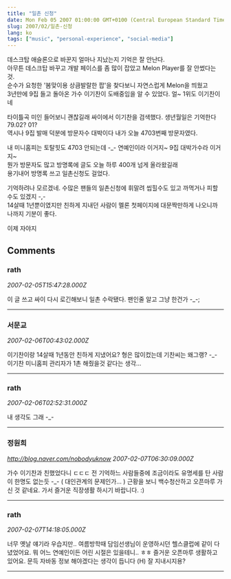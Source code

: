 ```yaml
---
title: "일촌 신청"
date: Mon Feb 05 2007 01:00:00 GMT+0100 (Central European Standard Time)
slug: 2007/02/일촌-신청
lang: ko
tags: ["music", "personal-experience", "social-media"]
---
```


데스크탑 애슬론으로 바꾼지 얼마나 지났는지 기억은 잘 안난다.  
아무튼 데스크탑 바꾸고 개발 페이스를 좀 많이 잡았고 Melon Player를 잘 안썼다는 것.  
순수가 요청한 '봄맞이용 상큼발랄한 팝'을 찾다보니 자연스럽게 Melon을 띄웠고  
3년만에 9집 들고 돌아온 가수 이기찬이 도배중임을 알 수 있었다. 얼~ 1위도 이기찬이네

타이틀곡 미인 들어보니 괜찮길래 싸이에서 이기찬을 검색했다. 생년월일은 기억한다 79.02? 01?  
역시나 9집 발매 덕분에 방문자수 대박이다 내가 오늘 4703번째 방문자였다.  

내 미니홈피는 토탈힛도 4703 안되는데 -_- 연예인이라 이거지~ 9집 대박가수라 이거지~   
뭔가 방문자도 많고 방명록에 글도 오늘 하루 400개 넘게 올라왔길래   
용기내어 방명록 쓰고 일촌신청도 걸었다.

기억하려나 모르겠네. 수많은 팬들의 일촌신청에 휘말려 씹힐수도 있고 까먹거나 피할 수도 있겠지 -,-   
14살때 1년뿐이였지만 친하게 지내던 사람이 멜론 첫페이지에 대문짝만하게 나오니까 나까지 기분이 좋다.  

이제 자야지

## Comments

### rath
*2007-02-05T15:47:28.000Z*

이 글 쓰고 싸이 다시 로긴해보니 일촌 수락됐다.
팬인줄 알고 그냥 한건가 -_-;

---

### 서문교
*2007-02-06T00:43:02.000Z*

이기찬이랑 14살때 1년동안 친하게 지냈어요?
형은 많이컸는데 기찬씨는 왜그랭? -_-
이기찬 미니홈피 관리자가 1촌 해줬을것 같다는 생각...

---

### rath
*2007-02-06T02:52:31.000Z*

내 생각도 그래 -_-

---

### 정원희
*http://blog.naver.com/nobodyuknow*
*2007-02-07T06:30:09.000Z*

가수 이기찬과 친했었다니 ㄷㄷㄷ 전 기억하느 사람들중에 조금이라도 유명세를 탄 사람이 한명도 없는듯 -_- ( 대인관계의 문제인가... )
근황을 보니 백수청산하고 오픈마루 가신 것 같네요. 가서 즐거운 직장생활 하시기 바랍니다. :)

---

### rath
*2007-02-07T14:18:05.000Z*

너무 옛날 얘기라 우습지만.. 여름방학때 담임선생님이 운영하시던 헬스클럽에 같이 다녔었어요. 뭐 어느 연예인이든 어린 시절은 있을테니.. ㅎㅎ 
즐거운 오픈마루 생활하고 있어요. 문득 자바동 정보 해야겠다는 생각이 듭니다 (H) 잘 지내시지용?

---
